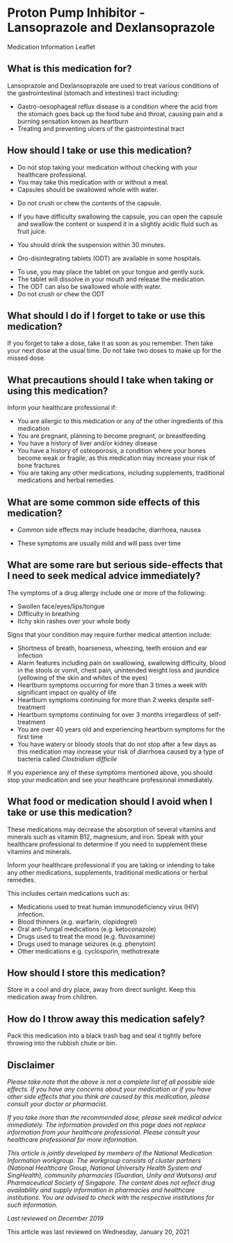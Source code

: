 # Proton Pump Inhibitor - Lansoprazole and Dexlansoprazole

Medication Information Leaflet

What is this medication for?
----------------------------

Lansoprazole and Dexlansoprazole are used to treat various conditions of the gastrointestinal (stomach and intestines) tract including:

* Gastro-oesophageal reflux disease is a condition where the acid from the stomach goes back up the food tube and throat, causing pain and a burning sensation known as heartburn
* Treating and preventing ulcers of the gastrointestinal tract

How should I take or use this medication?
-----------------------------------------

* Do not stop taking your medication without checking with your healthcare professional.
* You may take this medication with or without a meal.
* Capsules should be swallowed whole with water.

+ Do not crush or chew the contents of the capsule.

* If you have difficulty swallowing the capsule, you can open the capsule and swallow the content or suspend it in a slightly acidic fluid such as fruit juice.

+ You should drink the suspension within 30 minutes.

* Oro-disintegrating tablets (ODT) are available in some hospitals.

+ To use, you may place the tablet on your tongue and gently suck.
+ The tablet will dissolve in your mouth and release the medication.
+ The ODT can also be swallowed whole with water.
+ Do not crush or chew the ODT

What should I do if I forget to take or use this medication?
------------------------------------------------------------

If you forget to take a dose, take it as soon as you remember. Then take your next dose at the usual time. Do not take two doses to make up for the missed dose.

What precautions should I take when taking or using this medication?
--------------------------------------------------------------------

Inform your healthcare professional if:

* You are allergic to this medication or any of the other ingredients of this medication
* You are pregnant, planning to become pregnant, or breastfeeding
* You have a history of liver and/or kidney disease
* You have a history of osteoporosis, a condition where your bones become weak or fragile, as this medication may increase your risk of bone fractures
* You are taking any other medications, including supplements, traditional medications and herbal remedies.

What are some common side effects of this medication?
-----------------------------------------------------

* Common side effects may include headache, diarrhoea, nausea

+ These symptoms are usually mild and will pass over time

What are some rare but serious side-effects that I need to seek medical advice immediately?
-------------------------------------------------------------------------------------------

The symptoms of a drug allergy include one or more of the following:

* Swollen face/eyes/lips/tongue
* Difficulty in breathing
* Itchy skin rashes over your whole body

Signs that your condition may require further medical attention include:

* Shortness of breath, hoarseness, wheezing, teeth erosion and ear infection
* Alarm features including pain on swallowing, swallowing difficulty, blood in the stools or vomit, chest pain, unintended weight loss and jaundice (yellowing of the skin and whites of the eyes)
* Heartburn symptoms occurring for more than 3 times a week with significant impact on quality of life
* Heartburn symptoms continuing for more than 2 weeks despite self-treatment
* Heartburn symptoms continuing for over 3 months irregardless of self-treatment
* You are over 40 years old and experiencing heartburn symptoms for the first time
* You have watery or bloody stools that do not stop after a few days as this medication may increase your risk of diarrhoea caused by a type of bacteria called *Clostridium difficile*

If you experience any of these symptoms mentioned above, you should stop your medication and see your healthcare professional immediately.

What food or medication should I avoid when I take or use this medication?
--------------------------------------------------------------------------

These medications may decrease the absorption of several vitamins and minerals such as vitamin B12, magnesium, and iron. Speak with your healthcare professional to determine if you need to supplement these vitamins and minerals.

Inform your healthcare professional if you are taking or intending to take any other medications, supplements, traditional medications or herbal remedies.

This includes certain medications such as:

* Medications used to treat human immunodeficiency virus (HIV) infection.
* Blood thinners (e.g. warfarin, clopidogrel)
* Oral anti-fungal medications (e.g. ketoconazole)
* Drugs used to treat the mood (e.g. fluvoxamine)
* Drugs used to manage seizures (e.g. phenytoin)
* Other medications e.g. cyclosporin, methotrexate

How should I store this medication?
-----------------------------------

Store in a cool and dry place, away from direct sunlight. Keep this medication away from children.

How do I throw away this medication safely?
-------------------------------------------

Pack this medication into a black trash bag and seal it tightly before throwing into the rubbish chute or bin.

Disclaimer
----------

*Please take note that the above is not a complete list of all possible side effects. If you have any concerns about your medication or if you have other side effects that you think are caused by this medication, please consult your doctor or pharmacist.*

*If you take more than the recommended dose, please seek medical advice immediately. The information provided on this page does not replace information from your healthcare professional. Please consult your healthcare professional for more information.*

*This article is jointly developed by members of the National Medication Information workgroup. The workgroup consists of cluster partners (National Healthcare Group, National University Health System and SingHealth), community pharmacies (Guardian, Unity and Watsons) and Pharmaceutical Society of Singapore. The content does not reflect drug availability and supply information in pharmacies and healthcare institutions. You are advised to check with the respective institutions for such information.*

*Last reviewed on December 2019*

This article was last reviewed on
Wednesday, January 20, 2021